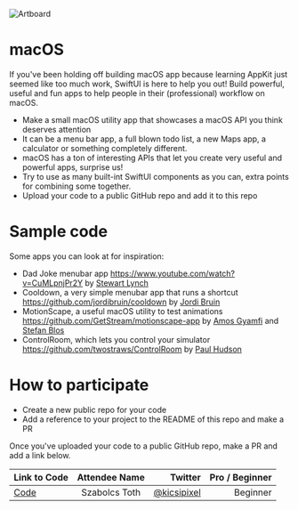 ![Artboard](https://www.swiftuiseries.com/images/events/banner-macOS.png)

# macOS

If you've been holding off building macOS app because learning AppKit just seemed like too much work, SwiftUI is here to help you out! Build powerful, useful and fun apps to help people in their (professional) workflow on macOS.

- Make a small macOS utility app that showcases a macOS API you think deserves attention
- It can be a menu bar app, a full blown todo list, a new Maps app, a calculator or something completely different. 
- macOS has a ton of interesting APIs that let you create very useful and powerful apps, surprise us!
- Try to use as many built-int SwiftUI components as you can, extra points for combining some together.
- Upload your code to a public GitHub repo and add it to this repo
         
# Sample code

Some apps you can look at for inspiration:

- Dad Joke menubar app https://www.youtube.com/watch?v=CuMLpnjPr2Y by [Stewart Lynch](https://twitter.com/stewartLynch)
- Cooldown, a very simple menubar app that runs a shortcut https://github.com/jordibruin/cooldown by [Jordi Bruin](https://twitter.com/jordibruin)
- MotionScape, a useful macOS utility to test animations https://github.com/GetStream/motionscape-app by [Amos Gyamfi](https://www.twitter.com/amos_gyamifi) and [Stefan Blos](https://twitter.com/stefanjblos)
- ControlRoom, which lets you control your simulator https://github.com/twostraws/ControlRoom by [Paul Hudson](https://www.twitter.com/twostraws)
        
# How to participate

- Create a new public repo for your code
- Add a reference to your project to the README of this repo and make a PR

Once you've uploaded your code to a public GitHub repo, make a PR and add a link below.

| Link to Code  | Attendee Name    | Twitter                                   | Pro / Beginner |
| ------------- |:----------------:| ------------------------------------------------:|---------:|
| [Code](https://github.com/kicsipixel/Anzen)  | Szabolcs Toth     | [@kicsipixel](https://twitter.com/kicsipixel)    | Beginner |

